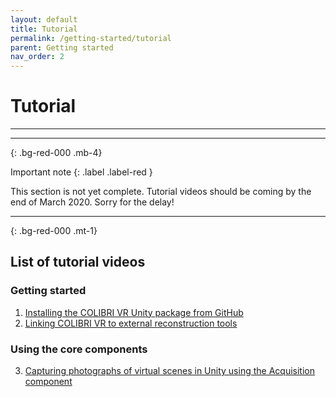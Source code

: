```yaml
---
layout: default
title: Tutorial
permalink: /getting-started/tutorial
parent: Getting started
nav_order: 2
---
```


# Tutorial

* * *

* * *
{: .bg-red-000 .mb-4}

Important note
{: .label .label-red }

This section is not yet complete. Tutorial videos should be coming by the end of March 2020. Sorry for the delay!

* * *
{: .bg-red-000 .mt-1}

## List of tutorial videos

### Getting started

1. [Installing the COLIBRI VR Unity package from GitHub](https://youtu.be/X5kTmxQ_WgE)
2. [Linking COLIBRI VR to external reconstruction tools](https://youtu.be/Jc2Iyk1iY7Y)

### Using the core components

3. [Capturing photographs of virtual scenes in Unity using the Acquisition component](https://youtu.be/wshL70EglEc)
